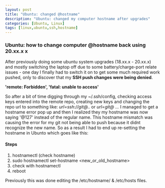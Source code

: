 ```yaml
---
layout: post
title: "Ubuntu: changed @hostname"
description: "Ubuntu: changed my computer hostname after upgrades"
categories: [Ubuntu, Linux]
tags: [linux,ubuntu,ssh,hostname]
---
```


### Ubuntu: how to change computer @hostname back using 20.xx.x x

After previously doing some ubuntu system upgrades (18.xx.x - 20.xx.x) and mostly switching the laptop off due to some battery/charge-port relate issues - one day I finally had to switch it on to get some much required work pushed, only to discover that my **SSH push changes were being denied**. 

**'remote: Forbidden', 'fatal: unable to access'**

So after a bit of time digging through my ~/.ssh/config, checking access keys entered into the remote repo, creating new keys and changing the repo url to something like: *url=ssh://git@..* or *url=git@ ...* I managed to get a hostname error pop up and then I realized they my hostname was now saying '@127' instead of the regular name. This hostname mismatch was causing the error for my git not being able to push because it didnt recognize the new name. So as a result I had to end up re-setting the hostname in Ubunto which goes like this:

#### Steps
1. hostnamectl (check hostname)
2. sudo hostnamectl set-hostname &lt;new_or_old_hostname&gt;
3. check with hostnamectl
4. reboot

Previously this was done editing the /etc/hostname/ &amp; /etc/hosts files.

